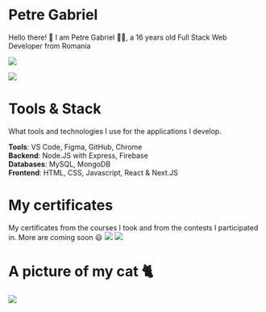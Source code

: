 # Petre Gabriel
Hello there! 👋 I am Petre Gabriel 👨‍💻, a 16 years old Full Stack Web Developer from Romania

[![](https://i.imgur.com/0VxjtpP.png)](https://petregabriel.ro "![](https://i.imgur.com/0VxjtpP.png)")

![](https://img.shields.io/badge/email-petregabriel%40dark--moon.ro-white)

# Tools & Stack
What tools and technologies I use for the applications I develop.

**Tools**: VS Code, Figma, GitHub, Chrome  
**Backend**: Node.JS with Express, Firebase  
**Databases**: MySQL, MongoDB  
**Frontend**: HTML, CSS, Javascript, React & Next.JS 

# My certificates
My certificates from the courses I took and from the contests I participated in. More are coming soon 😃
![](https://i.imgur.com/QjXDpo4.jpg)
![](https://i.imgur.com/i5e9m74.png)


# A picture of my cat 🐈
![](https://i.imgur.com/NMbHbLE.jpg)
